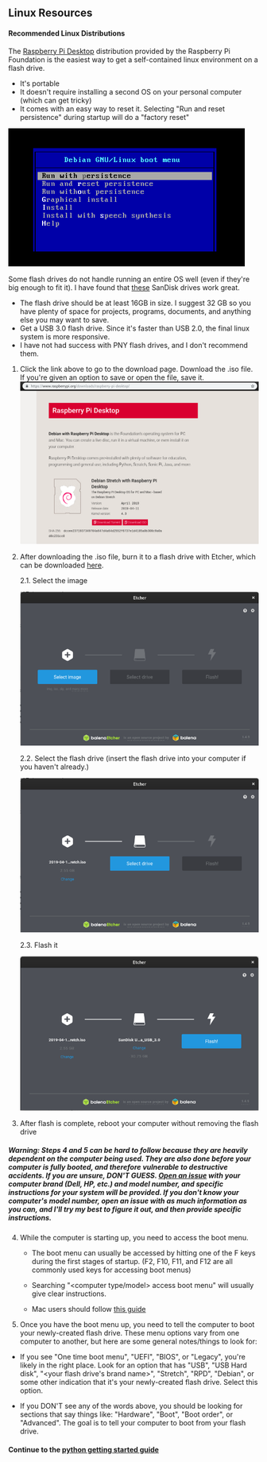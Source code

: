 ## Linux Resources

#### Recommended Linux Distributions

The [Raspberry Pi Desktop](https://www.raspberrypi.org/downloads/raspberry-pi-desktop/) distribution provided by the Raspberry Pi Foundation is the easiest way to get a self-contained linux environment on a flash drive.
* It's portable
* It doesn't require installing a second OS on your personal computer (which can get tricky)
* It comes with an easy way to reset it. Selecting "Run and reset persistence" during startup will do a "factory reset"

![startup_options](Pictures/startup_options.png)

Some flash drives do not handle running an entire OS well (even if they're big enough to fit it). I have found that [these](https://www.amazon.com/SanDisk-Ultra-Flair-Flash-Drive/dp/B015CH1JIW/ref=sxin_4_sxwds-bovbs?crid=QV1LBMTH6TQK&keywords=sandisk%2Busb%2B3.0%2Bflash%2Bdrives&pd_rd_i=B015CH1NAQ&pd_rd_r=79bd4b04-892b-4203-bff4-d45c097a402b&pd_rd_w=jwEjY&pd_rd_wg=la3ML&pf_rd_p=55b738be-ff12-48ad-8ad2-6a14afb06d32&pf_rd_r=082CXTJ7NZ8P5B31AQEJ&qid=1560481825&s=gateway&sprefix=sandisk%2Busb%2Caps%2C465&th=1) SanDisk drives work great.
* The flash drive should be at least 16GB in size. I suggest 32 GB so you have plenty of space for projects, programs, documents, and anything else you may want to save.
* Get a USB 3.0 flash drive. Since it's faster than USB 2.0, the final linux system is more responsive.
* I have not had success with PNY flash drives, and I don't recommend them.


1. Click the link above to go to the download page. Download the .iso file. If you're given an option to save or open the file, save it.
![RPD](Pictures/rpd_iso_download.png)
2. After downloading the .iso file, burn it to a flash drive with Etcher, which can be downloaded [here](https://etcher.io/).

      2.1. Select the image

      ![Etcher1](Pictures/etcher.png)

      2.2. Select the flash drive (insert the flash drive into your computer if you haven't already.)

      ![Etcher2](Pictures/etcher2.png)

      2.3. Flash it

      ![Etcher3](Pictures/etcher3.png)

3. After flash is complete, reboot your computer without removing the flash drive
##### Warning: Steps 4 and 5 can be hard to follow because they are heavily dependent on the computer being used. They are also done before your computer is fully booted, and therefore vulnerable to destructive accidents. If you are unsure, DON'T GUESS. [Open an issue](https://github.com/mzurzolo/STBS/issues) with your computer brand (Dell, HP, etc.) and model number, and specific instructions for your system will be provided. If you don't know your computer's model number, open an issue with as much information as you can, and I'll try my best to figure it out, and then provide specific instructions.

4. While the computer is starting up, you need to access the boot menu.

    * The boot menu can usually be accessed by hitting one of the F keys during the first stages of startup. (F2, F10, F11, and F12 are all commonly used keys for accessing boot menus)

    * Searching "<computer type/model> access boot menu" will usually give clear instructions.

    * Mac users should follow [this guide](https://support.apple.com/en-us/HT202796)

5. Once you have the boot menu up, you need to tell the computer to boot your newly-created flash drive. These menu options vary from one computer to another, but here are some general notes/things to look for:

  * If you see "One time boot menu", "UEFI", "BIOS", or "Legacy", you're likely in the right place. Look for an option that has "USB", "USB Hard disk", "<your flash drive's brand name>", "Stretch", "RPD", "Debian", or some other indication that it's your newly-created flash drive. Select this option.

  * If you DON'T see any of the words above, you should be looking for sections that say things like: "Hardware", "Boot", "Boot order", or "Advanced". The goal is to tell your computer to boot from your flash drive.

#### Continue to the [python getting started guide](../Python/README.md)
